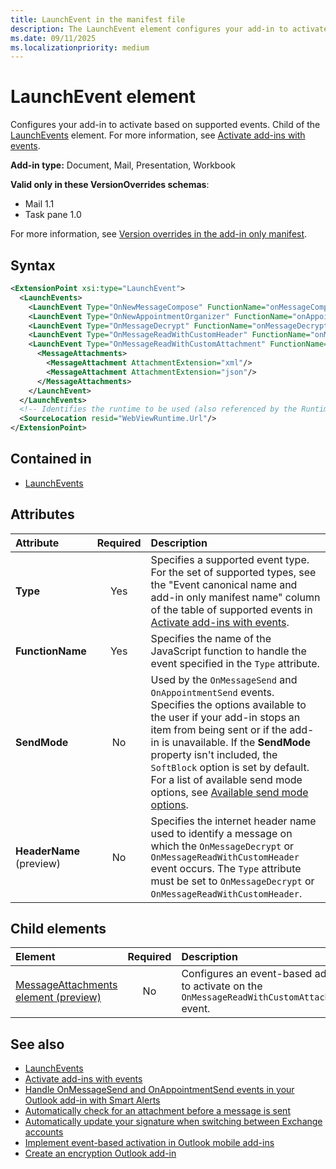 ```yaml
---
title: LaunchEvent in the manifest file
description: The LaunchEvent element configures your add-in to activate based on supported events.
ms.date: 09/11/2025
ms.localizationpriority: medium
---
```


# LaunchEvent element

Configures your add-in to activate based on supported events. Child of the [LaunchEvents](launchevents.md) element. For more information, see [Activate add-ins with events](/office/dev/add-ins/develop/event-based-activation).

**Add-in type:** Document, Mail, Presentation, Workbook

**Valid only in these VersionOverrides schemas**:

- Mail 1.1
- Task pane 1.0

For more information, see [Version overrides in the add-in only manifest](/office/dev/add-ins/develop/xml-manifest-overview#version-overrides-in-the-manifest).

## Syntax

```XML
<ExtensionPoint xsi:type="LaunchEvent">
  <LaunchEvents>
    <LaunchEvent Type="OnNewMessageCompose" FunctionName="onMessageComposeHandler"/>
    <LaunchEvent Type="OnNewAppointmentOrganizer" FunctionName="onAppointmentComposeHandler"/>
    <LaunchEvent Type="OnMessageDecrypt" FunctionName="onMessageDecryptHandler" HeaderName="contoso-encrypted"/>
    <LaunchEvent Type="OnMessageReadWithCustomHeader" FunctionName="onMessageReadWithCustomHeaderHandler" HeaderName="contoso-spam-simulation"/>
    <LaunchEvent Type="OnMessageReadWithCustomAttachment" FunctionName="onMessageReadWithCustomAttachmentHandler">
      <MessageAttachments>
        <MessageAttachment AttachmentExtension="xml"/>
        <MessageAttachment AttachmentExtension="json"/>
      </MessageAttachments>
    </LaunchEvent>
  </LaunchEvents>
  <!-- Identifies the runtime to be used (also referenced by the Runtime element). -->
  <SourceLocation resid="WebViewRuntime.Url"/>
</ExtensionPoint>
```

## Contained in

- [LaunchEvents](launchevents.md)

## Attributes

| Attribute | Required | Description |
|:-----|:-----:|:-----|
| **Type** | Yes | Specifies a supported event type. For the set of supported types, see the "Event canonical name and add-in only manifest name" column of the table of supported events in [Activate add-ins with events](/office/dev/add-ins/develop/event-based-activation#supported-events). |
| **FunctionName** | Yes | Specifies the name of the JavaScript function to handle the event specified in the `Type` attribute. |
| **SendMode** | No | Used by the `OnMessageSend` and `OnAppointmentSend` events. Specifies the options available to the user if your add-in stops an item from being sent or if the add-in is unavailable. If the **SendMode** property isn't included, the `SoftBlock` option is set by default. For a list of available send mode options, see [Available send mode options](/office/dev/add-ins/outlook/smart-alerts-onmessagesend-walkthrough#available-send-mode-options). |
| **HeaderName** (preview) | No | Specifies the internet header name used to identify a message on which the `OnMessageDecrypt` or `OnMessageReadWithCustomHeader` event occurs. The `Type` attribute must be set to `OnMessageDecrypt` or `OnMessageReadWithCustomHeader`. |

## Child elements

| Element | Required | Description |
|:-----|:-----:|:-----|
| [MessageAttachments element (preview)](messageattachments.md) | No | Configures an event-based add-in to activate on the `OnMessageReadWithCustomAttachment` event. |

## See also

- [LaunchEvents](launchevents.md)
- [Activate add-ins with events](/office/dev/add-ins/develop/event-based-activation)
- [Handle OnMessageSend and OnAppointmentSend events in your Outlook add-in with Smart Alerts](/office/dev/add-ins/outlook/onmessagesend-onappointmentsend-events)
- [Automatically check for an attachment before a message is sent](/office/dev/add-ins/outlook/smart-alerts-onmessagesend-walkthrough)
- [Automatically update your signature when switching between Exchange accounts](/office/dev/add-ins/outlook/onmessagefromchanged-onappointmentfromchanged-events)
- [Implement event-based activation in Outlook mobile add-ins](/office/dev/add-ins/outlook/mobile-event-based)
- [Create an encryption Outlook add-in](/office/dev/add-ins/outlook/encryption-decryption?branch=samramon-decryption)
